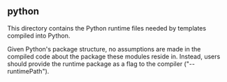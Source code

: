 ## python

This directory contains the Python runtime files needed by templates compiled
into Python.

Given Python's package structure, no assumptions are made in the compiled code
about the package these modules reside in. Instead, users should provide the
runtime package as a flag to the compiler ("--runtimePath").
